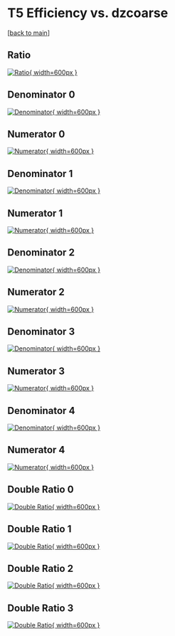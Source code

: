 # T5 Efficiency vs. dzcoarse

[[back to main](./)]



## Ratio

[![Ratio](../mtv/var/T5_loweta_13_1_eff_dzcoarse.png){ width=600px }](../mtv/var/T5_loweta_13_1_eff_dzcoarse.pdf)

## Denominator 0

[![Denominator](../mtv/den/T5_loweta_13_1_eff_dzcoarse_den0.png){ width=600px }](../mtv/den/T5_loweta_13_1_eff_dzcoarse_den0.pdf)

## Numerator 0

[![Numerator](../mtv/num/T5_loweta_13_1_eff_dzcoarse_num0.png){ width=600px }](../mtv/num/T5_loweta_13_1_eff_dzcoarse_num0.pdf)

## Denominator 1

[![Denominator](../mtv/den/T5_loweta_13_1_eff_dzcoarse_den1.png){ width=600px }](../mtv/den/T5_loweta_13_1_eff_dzcoarse_den1.pdf)

## Numerator 1

[![Numerator](../mtv/num/T5_loweta_13_1_eff_dzcoarse_num1.png){ width=600px }](../mtv/num/T5_loweta_13_1_eff_dzcoarse_num1.pdf)

## Denominator 2

[![Denominator](../mtv/den/T5_loweta_13_1_eff_dzcoarse_den2.png){ width=600px }](../mtv/den/T5_loweta_13_1_eff_dzcoarse_den2.pdf)

## Numerator 2

[![Numerator](../mtv/num/T5_loweta_13_1_eff_dzcoarse_num2.png){ width=600px }](../mtv/num/T5_loweta_13_1_eff_dzcoarse_num2.pdf)

## Denominator 3

[![Denominator](../mtv/den/T5_loweta_13_1_eff_dzcoarse_den3.png){ width=600px }](../mtv/den/T5_loweta_13_1_eff_dzcoarse_den3.pdf)

## Numerator 3

[![Numerator](../mtv/num/T5_loweta_13_1_eff_dzcoarse_num3.png){ width=600px }](../mtv/num/T5_loweta_13_1_eff_dzcoarse_num3.pdf)

## Denominator 4

[![Denominator](../mtv/den/T5_loweta_13_1_eff_dzcoarse_den4.png){ width=600px }](../mtv/den/T5_loweta_13_1_eff_dzcoarse_den4.pdf)

## Numerator 4

[![Numerator](../mtv/num/T5_loweta_13_1_eff_dzcoarse_num4.png){ width=600px }](../mtv/num/T5_loweta_13_1_eff_dzcoarse_num4.pdf)

## Double Ratio 0

[![Double Ratio](../mtv/ratio/T5_loweta_13_1_eff_dzcoarse_ratio0.png){ width=600px }](../mtv/ratio/T5_loweta_13_1_eff_dzcoarse_ratio0.pdf)

## Double Ratio 1

[![Double Ratio](../mtv/ratio/T5_loweta_13_1_eff_dzcoarse_ratio1.png){ width=600px }](../mtv/ratio/T5_loweta_13_1_eff_dzcoarse_ratio1.pdf)

## Double Ratio 2

[![Double Ratio](../mtv/ratio/T5_loweta_13_1_eff_dzcoarse_ratio2.png){ width=600px }](../mtv/ratio/T5_loweta_13_1_eff_dzcoarse_ratio2.pdf)

## Double Ratio 3

[![Double Ratio](../mtv/ratio/T5_loweta_13_1_eff_dzcoarse_ratio3.png){ width=600px }](../mtv/ratio/T5_loweta_13_1_eff_dzcoarse_ratio3.pdf)

